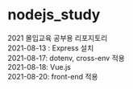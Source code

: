 # nodejs_study
2021 몰입교육 공부용 리포지토리<br>
2021-08-13 : Express 설치 <br>
2021-08-17: dotenv, cross-env 적용<br>
2021-08-18: Vue.js<br>
2021-08-20: front-end 적용 
